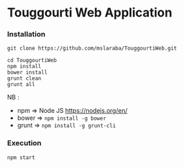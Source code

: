 # Touggourti Web Application

### Installation
`git clone https://github.com/mslaraba/TouggourtiWeb.git`

```
cd TouggourtiWeb
npm install
bower install
grunt clean
grunt all
```

NB : 

 - npm => Node JS https://nodejs.org/en/ 
 - bower => `npm install -g bower` 
 - grunt => `npm install -g grunt-cli`

### Execution

```npm start```
